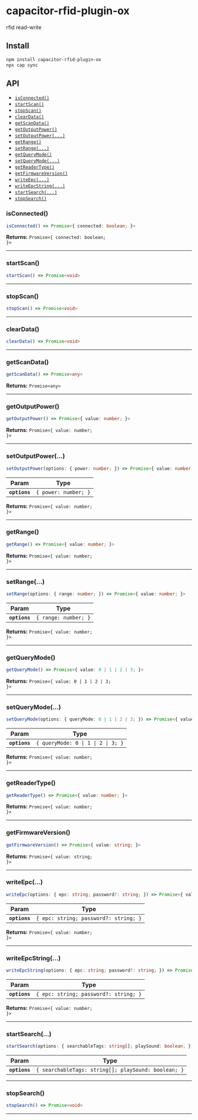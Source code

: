 # capacitor-rfid-plugin-ox

rfid read-write

## Install

```bash
npm install capacitor-rfid-plugin-ox
npx cap sync
```

## API

<docgen-index>

* [`isConnected()`](#isconnected)
* [`startScan()`](#startscan)
* [`stopScan()`](#stopscan)
* [`clearData()`](#cleardata)
* [`getScanData()`](#getscandata)
* [`getOutputPower()`](#getoutputpower)
* [`setOutputPower(...)`](#setoutputpower)
* [`getRange()`](#getrange)
* [`setRange(...)`](#setrange)
* [`getQueryMode()`](#getquerymode)
* [`setQueryMode(...)`](#setquerymode)
* [`getReaderType()`](#getreadertype)
* [`getFirmwareVersion()`](#getfirmwareversion)
* [`writeEpc(...)`](#writeepc)
* [`writeEpcString(...)`](#writeepcstring)
* [`startSearch(...)`](#startsearch)
* [`stopSearch()`](#stopsearch)

</docgen-index>

<docgen-api>
<!--Update the source file JSDoc comments and rerun docgen to update the docs below-->

### isConnected()

```typescript
isConnected() => Promise<{ connected: boolean; }>
```

**Returns:** <code>Promise&lt;{ connected: boolean; }&gt;</code>

--------------------


### startScan()

```typescript
startScan() => Promise<void>
```

--------------------


### stopScan()

```typescript
stopScan() => Promise<void>
```

--------------------


### clearData()

```typescript
clearData() => Promise<void>
```

--------------------


### getScanData()

```typescript
getScanData() => Promise<any>
```

**Returns:** <code>Promise&lt;any&gt;</code>

--------------------


### getOutputPower()

```typescript
getOutputPower() => Promise<{ value: number; }>
```

**Returns:** <code>Promise&lt;{ value: number; }&gt;</code>

--------------------


### setOutputPower(...)

```typescript
setOutputPower(options: { power: number; }) => Promise<{ value: number; }>
```

| Param         | Type                            |
| ------------- | ------------------------------- |
| **`options`** | <code>{ power: number; }</code> |

**Returns:** <code>Promise&lt;{ value: number; }&gt;</code>

--------------------


### getRange()

```typescript
getRange() => Promise<{ value: number; }>
```

**Returns:** <code>Promise&lt;{ value: number; }&gt;</code>

--------------------


### setRange(...)

```typescript
setRange(options: { range: number; }) => Promise<{ value: number; }>
```

| Param         | Type                            |
| ------------- | ------------------------------- |
| **`options`** | <code>{ range: number; }</code> |

**Returns:** <code>Promise&lt;{ value: number; }&gt;</code>

--------------------


### getQueryMode()

```typescript
getQueryMode() => Promise<{ value: 0 | 1 | 2 | 3; }>
```

**Returns:** <code>Promise&lt;{ value: 0 | 1 | 2 | 3; }&gt;</code>

--------------------


### setQueryMode(...)

```typescript
setQueryMode(options: { queryMode: 0 | 1 | 2 | 3; }) => Promise<{ value: number; }>
```

| Param         | Type                                          |
| ------------- | --------------------------------------------- |
| **`options`** | <code>{ queryMode: 0 \| 1 \| 2 \| 3; }</code> |

**Returns:** <code>Promise&lt;{ value: number; }&gt;</code>

--------------------


### getReaderType()

```typescript
getReaderType() => Promise<{ value: number; }>
```

**Returns:** <code>Promise&lt;{ value: number; }&gt;</code>

--------------------


### getFirmwareVersion()

```typescript
getFirmwareVersion() => Promise<{ value: string; }>
```

**Returns:** <code>Promise&lt;{ value: string; }&gt;</code>

--------------------


### writeEpc(...)

```typescript
writeEpc(options: { epc: string; password?: string; }) => Promise<{ value: number; }>
```

| Param         | Type                                             |
| ------------- | ------------------------------------------------ |
| **`options`** | <code>{ epc: string; password?: string; }</code> |

**Returns:** <code>Promise&lt;{ value: number; }&gt;</code>

--------------------


### writeEpcString(...)

```typescript
writeEpcString(options: { epc: string; password?: string; }) => Promise<{ value: number; }>
```

| Param         | Type                                             |
| ------------- | ------------------------------------------------ |
| **`options`** | <code>{ epc: string; password?: string; }</code> |

**Returns:** <code>Promise&lt;{ value: number; }&gt;</code>

--------------------


### startSearch(...)

```typescript
startSearch(options: { searchableTags: string[]; playSound: boolean; }) => Promise<void>
```

| Param         | Type                                                           |
| ------------- | -------------------------------------------------------------- |
| **`options`** | <code>{ searchableTags: string[]; playSound: boolean; }</code> |

--------------------


### stopSearch()

```typescript
stopSearch() => Promise<void>
```

--------------------

</docgen-api>
